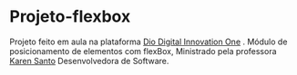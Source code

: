 # Projeto-flexbox

Projeto feito em aula na plataforma [Dio Digital Innovation One](https://web.dio.me) . 
Módulo de posicionamento de elementos com flexBox, Ministrado pela professora [Karen Santo](https://gitlab.com/karensantos) Desenvolvedora de Software.
